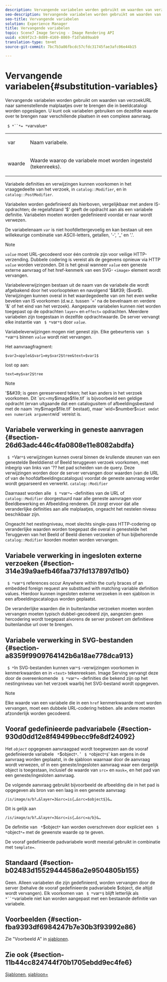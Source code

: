 ```yaml
---
description: Vervangende variabelen worden gebruikt om waarden van verzoekURL naar samenstellende malplaatjes over te brengen die in beeldcatalogi worden opgeslagen. U kunt ook variabelen gebruiken om dezelfde waarde over te brengen naar verschillende plaatsen in een complexe aanvraag.
seo-description: Vervangende variabelen worden gebruikt om waarden van verzoekURL naar samenstellende malplaatjes over te brengen die in beeldcatalogi worden opgeslagen. U kunt ook variabelen gebruiken om dezelfde waarde over te brengen naar verschillende plaatsen in een complexe aanvraag.
seo-title: Vervangende variabelen
solution: Experience Manager
title: Vervangende variabelen
topic: Scene7 Image Serving - Image Rendering API
uuid: e369f2c3-8d89-4169-8869-f1d7ab89aab9
translation-type: tm+mt
source-git-commit: 7bc7b3a86fbcdc57cfdc31745fae3afc06e44b15

---
```



# Vervangende variabelen{#substitution-variables}

Vervangende variabelen worden gebruikt om waarden van verzoekURL naar samenstellende malplaatjes over te brengen die in beeldcatalogi worden opgeslagen. U kunt ook variabelen gebruiken om dezelfde waarde over te brengen naar verschillende plaatsen in een complexe aanvraag.

` $ *``*= *`varvalue`*`

<table id="simpletable_EFEC66C23CE949EFACDC415A954DF323"> 
 <tr class="strow"> 
  <td class="stentry"> <p> <span class="codeph"> <span class="varname"> var </span></span> </p> </td> 
  <td class="stentry"> <p>Naam variabele. </p> </td> 
 </tr> 
 <tr class="strow"> 
  <td class="stentry"> <p> <span class="codeph"> <span class="varname"> waarde </span></span> </p> </td> 
  <td class="stentry"> <p>Waarde waarop de variabele moet worden ingesteld (tekenreeks). </p> </td> 
 </tr> 
</table>

Variabele definities en verwijzingen kunnen voorkomen in het vraaggedeelte van het verzoek, in `catalog::Modifier`, en in `catalog::PostModifier`.

Variabelen worden gedefinieerd als hierboven, vergelijkbaar met andere IS-opdrachten; de regelafstand &#39;$&#39; geeft de opdracht aan als een variabele definitie. Variabelen moeten worden gedefinieerd voordat er naar wordt verwezen.

De variabelenaam *`var`* is niet hoofdlettergevoelig en kan bestaan uit een willekeurige combinatie van ASCII-letters, getallen, &#39;-&#39;, &#39;_&#39; en &#39;.&#39;.

>[!NOTE]
>
>*`value`* moet URL-gecodeerd voor één controle zijn voor veilige HTTP-verzending. Dubbele codering is vereist als de gegevens opnieuw via HTTP *`value`* worden verzonden. Dit is het geval wanneer *`value`* een geneste externe aanvraag of het href-kenmerk van een SVG- `<image>` element wordt vervangen.

Variabeleverwijzingen bestaan uit de naam van de variabele die wordt afgebakend door het voorloopteken en navolgend &#39;$&#39; ($*var*$). Verwijzingen kunnen overal in het waardegedeelte van om het even welke bevelen van IS voorkomen (d.w.z. tussen &#39;=&#39; na de bevelnaam en verdere &#39;&amp;&#39; of het eind van het verzoek). Aangepaste variabelen kunnen niet worden toegepast op de opdrachten `layer=` en `effect=` opdrachten. Meerdere variabelen zijn toegestaan in dezelfde opdrachtwaarde. De server vervangt elke instantie van ` $ *`var`*$` door *`value`*.

Variabeleverwijzingen mogen niet genest zijn. Elke gebeurtenis van ` $ *`var`*$` binnen *`value`* wordt niet vervangen.

Het aanvraagfragment:

`$var2=apple&$var1=my$var2$tree&text=$var1$`

lost op aan:

`text=my$var2$tree`

>[!NOTE]
>
>&#39;$&#39; is geen gereserveerd teken; het kan anders in het verzoek voorkomen. Dit `src=my$image$file.tif` is bijvoorbeeld een geldige opdracht (ervan uitgaande dat een catalogusitem of afbeeldingsbestand met de naam `my$image$file.tif` bestaat), maar `wid=$number$` niet omdat een numeriek argument `wid` vereist is.

## Variabele verwerking in geneste aanvragen {#section-26d63adc446c4fa0808e11e8082abdfa}

` $ *`Var`*$` verwijzingen kunnen overal binnen de krullende steunen van een genestelde Beelddienst of Beeld teruggeven verzoek voorkomen, met inbegrip van links van &#39;?? het pad scheiden van de query. Deze verwijzingen worden door de server vervangen door waarden (van de URL of van de hoofdafbeeldingscatalogus) voordat de geneste aanvraag verder wordt geparseerd en verwerkt. `catalog::Modifier`

Daarnaast worden alle ` $ *`var`*=` -definities van de URL of `catalog::Modifier` doorgestuurd naar alle geneste aanvragen voor Beeldbewerking en Afbeelding renderen. Dit zorgt ervoor dat alle veranderlijke definities aan alle malplaatjes, ongeacht het nestelen niveau beschikbaar zijn.

Ongeacht het nestingniveau, moet slechts single-pass HTTP-codering op veranderlijke waarden worden toegepast die overal in genestelde het Teruggeven van het Beeld of Beeld dienen verzoeken of hun bijbehorende `catalog::Modifier` koorden moeten worden vervangen.

## Variabele verwerking in ingesloten externe verzoeken {#section-314e39a9aefb46faa737fd137897d1b0}

` $ *`var`*$` references occur Anywhere within the curly braces of an embedded foreign request are substitued with matching variable definition values. Hierdoor kunnen ingesloten externe verzoeken in een sjabloon in een afbeeldingscatalogus worden geplaatst.

De veranderlijke waarden die in buitenlandse verzoeken moeten worden vervangen moeten typisch dubbel-gecodeerd zijn, aangezien geen hercodering wordt toegepast alvorens de server probeert om definitieve buitenlandse url over te brengen.

## Variabele verwerking in SVG-bestanden {#section-a8359f9909764142b6a18ae778dca913}

` $ *`In SVG-bestanden kunnen var`*$` -verwijzingen voorkomen in kenmerkwaarden en in `<text>` tekenreeksen. Image Serving vervangt deze door de overeenkomende ` $ *`var`*=` -definities die bekend zijn op het nestingniveau van het verzoek waarbij het SVG-bestand wordt opgegeven.

>[!NOTE]
>
>Elke waarde van een variabele die in een `href` kenmerkwaarde moet worden vervangen, moet een dubbele URL-codering hebben. alle andere moeten afzonderlijk worden gecodeerd.

## Vooraf gedefinieerde padvariabele {#section-930d0dd12e8f49499becc9fe8df24092}

Het *`object`* opgegeven aanvraagpad wordt toegewezen aan de vooraf gedefinieerde variabele ` *`$object`*`. &#39; ` $ *`object`*$`&#39; kan ergens in de aanvraag worden geplaatst, in de sjabloon waarnaar door de aanvraag wordt verwezen, of in een geneste/ingesloten aanvraag waar een dergelijk object is toegestaan, inclusief de waarde van `src=` en `mask=`, en het pad van een geneste/ingesloten aanvraag.

De volgende aanvraag gebruikt bijvoorbeeld de afbeelding die in het pad is opgegeven als bron van een laag in een geneste aanvraag:

`/is/image/a/b?…&layer=3&src=is{…&src=$object$}&…`

Dit is gelijk aan

`/is/image/a/b?…&layer=3&src=is{…&src=a/b}&…`

De definitie van ` *`$object`*` kan worden overschreven door expliciet een ` $ *`object`*=` met de gewenste waarde op te geven.

De vooraf gedefinieerde padvariabele wordt meestal gebruikt in combinatie met `template=`.

## Standaard {#section-b02483d15529444586a2e9504805b155}

Geen. Alleen variabelen die zijn gedefinieerd, worden vervangen door de server (behalve de vooraf gedefinieerde padvariabele $object, die altijd wordt vervangen). Elk voorkomen van ` $ *`var`*$` blijft letterlijk als ` *``*`variabele niet kan worden aangepast met een bestaande definitie van variabele.

## Voorbeelden {#section-fba9393df6984247b7e30b3f93992e86}

Zie &quot;Voorbeeld A&quot; in [sjablonen](../../../../../is-api/http-ref/image-serving-api-ref/c-http-protocol-reference/c-templates/c-templates.md#concept-3cd2d2adae0e41b2979b9640244d4d3e).

## Zie ook {#section-11b44cc824744f70b1705ebdd9ec4fe6}

[Sjablonen](../../../../../is-api/http-ref/image-serving-api-ref/c-http-protocol-reference/c-templates/c-templates.md#concept-3cd2d2adae0e41b2979b9640244d4d3e), [sjabloon=](../../../../../is-api/http-ref/image-serving-api-ref/c-http-protocol-reference/c-command-reference/r-template.md#reference-3beccaa462a64bf0ba867e5c8fd0bd14)
